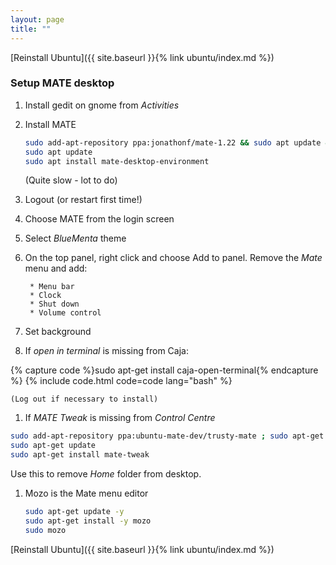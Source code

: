 ```yaml
---
layout: page
title: ""
---
```


[Reinstall Ubuntu]({{ site.baseurl }}{% link ubuntu/index.md %})

### Setup MATE desktop


1. Install gedit on gnome from *Activities*

1. Install MATE

	```bash
	sudo add-apt-repository ppa:jonathonf/mate-1.22 && sudo apt update && sudo apt install mate-desktop-environment
	sudo apt update
	sudo apt install mate-desktop-environment
	```
	(Quite slow - lot to do)

1. Logout (or restart first time!)

1. Choose MATE from the login screen

1. Select *BlueMenta* theme

1. On the top panel, right click and choose Add to panel. Remove the *Mate* menu and add:

		* Menu bar
		* Clock
		* Shut down
		* Volume control

1. Set background

1. If *open in terminal* is missing from Caja:

{% capture code %}sudo apt-get install caja-open-terminal{% endcapture %}
{% include code.html code=code lang="bash" %}

    (Log out if necessary to install)

1. If *MATE Tweak* is missing from *Control Centre*
```bash
sudo add-apt-repository ppa:ubuntu-mate-dev/trusty-mate ; sudo apt-get update ; sudo apt-get install mate-tweak
sudo apt-get update
sudo apt-get install mate-tweak
```
Use this to remove *Home* folder from desktop.

1. Mozo is the Mate menu editor
    ```bash
    sudo apt-get update -y
    sudo apt-get install -y mozo
    sudo mozo
    ```

[Reinstall Ubuntu]({{ site.baseurl }}{% link ubuntu/index.md %})
